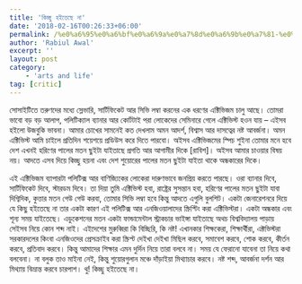```yaml
---
title: 'কিচ্ছু হইতেছে না'
date: '2018-02-16T00:26:33+06:00'
permalink: /%e0%a6%95%e0%a6%bf%e0%a6%9a%e0%a7%8d%e0%a6%9b%e0%a7%81-%e0%a6%b9%e0%a6%87%e0%a6%a4%e0%a7%87%e0%a6%9b%e0%a7%87-%e0%a6%a8%e0%a6%be
author: 'Rabiul Awal'
excerpt: ''
layout: post
category:
    - 'arts and life'
tag: [critic]
---
```

সোসাইটিতে তরুণদের মধ্যে স্লেভারি, সার্টিফিকেট আর সিভি লম্বা করনের এক ধরণের এক্টিভিজম চালু আছে। তোমরা ভাবো বড় বড় আলাপ, পলিটিক্যাল ব্যানার আর কোর্টটাই পরা লোকেদের সেমিনারে গেলে এক্টিভিস্ট হওন যায় – এইসব হইলো উজবুকি ভাবনা। আমার চোখের সামনেই কত দেখলাম অমন আদর্শ, বিশ্বাস আর দাসত্বের নষ্ট আবর্জনা। অমন এক্টিভিস্ট আমি চাইলে প্রতিদিন শয়েশয়ে প্রডিউস করে দিতে পারবো। অইসব এক্টিভিজমের স্পিচ শুইনা তোমার মনে হবে দেশ এখনই হরিণের পালের মতন ছুইটা যাইতাছে প্রগতি আর আগামীর দিকে \[রাবিশ\]। অইসব আমার চাওয়ার বিষয় নয়। আদতে এসব দিয়ে কিচ্ছু হয়না এবং দেশ শুয়োরের পালের মতন ছুইটা যাইতা থাকে অন্ধকারের দিকে।

এই এক্টিভিজম ব্যাপারটা পলিটিক্স আর বাণিজ্যিকের লোকেরা দারুণভাবে জনপ্রিয় করতে পারছে। ওরা ব্যানার দিবে, সার্টিফিকেট দিবে, স্টারডম দিবে। তা দিয়া তুমি এক্টিভিস্ট হবা, রাষ্ট্রের সুসন্তান হবা, হরিণের পালের মতন ছুইটা যাবা দিগ্বিদিক, কুত্তার মতন গেউ গেউ করবা, তোমার সিভি লম্বা হবে কিন্তু আদতে এগুলি বুলশিট। একটা জেনারেশনরে দিয়ে যে কিছু হইতেছে না তার একটা কারণ এই পলিটিক্স আর এনজিওয়ালাদের স্ক্রিপ্টিং করা এক্টিভিস্টরা। একটা অন্ধকার এবং শূন্য সময় যাইতেছে। এডুকেশনের মতন একটা ফান্ডামেন্টাল স্ট্রাকচার ভাইঙ্গা যাইতাছে অথচ বিশ্ববিদ্যালয় পাড়ায় সেইসব নিয়ে কোন শব্দ নাই। এইদেশের মুরুব্বিরা কি বিচ্ছিরি, কি নষ্ট! এখানকার শিক্ষকেরা, শিক্ষার্থীরা, এক্টভিস্টরা সরকারদলের কিংবা এনজিওদের প্রেসক্রাইব করা স্ক্রিপ্ট দেইখা দেইখা মিছিল করবে, সমাবেশ করবে, শোক করবে, কীর্তন করবে, প্রতিবাদ করবে। কিন্তু আমাদের শিক্ষার এমন দুর্দিন নিয়ে তারা বলবে না। সময় যে ফেরানো যাবেনা তা নিয়ে কথা বলবেনা। না বলুক তাও মাইনা নেই, কিন্তু শুয়োরগুলান মঞ্চে দাঁড়াইয়া মিথ্যাচার করবে। নষ্ট শব্দ, আবর্জনা দর্শন আর মিথ্যায় বিভ্রান্ত করবে চারপাশ। থু! কিচ্ছু হইতেছে না।
